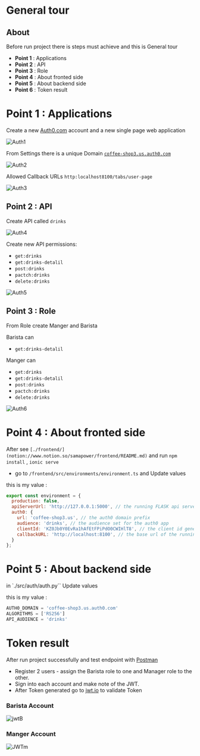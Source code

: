 # General  tour 
## About

Before run project there is steps must achieve and this is General tour 

- **Point 1** : Applications
- **Point 2** : API
- **Point 3** : Role
- **Point 4** : About fronted side
- **Point 5** : About backend side
- **Point 6** : Token result

# P**oint 1** : Applications

Create  a new [Auth0.com](http://auth0.com)  account and a new single page web application 

![Auth1](https://user-images.githubusercontent.com/85417706/130055619-c3c16877-e18f-48c7-af71-a045267e9a4a.png)


From Settings there is a unique Domain [`coffee-shop3.us.auth0.com`](http://coffee-shop3.us.auth0.com/) 

![Auth2](https://user-images.githubusercontent.com/85417706/130055757-265e3596-8b58-4974-962c-98231175eb55.png)

Allowed Callback URLs `http:localhost8100/tabs/user-page`

![Auth3](https://user-images.githubusercontent.com/85417706/130055803-15d3d716-3154-4972-b685-3a8b8875f125.png)


## P**oint 2** : API

Create API called `drinks`

![Auth4](https://user-images.githubusercontent.com/85417706/130055901-afb2c3a8-7198-482a-bbcd-b91239cdc59d.png)

Create new API permissions:

- `get:drinks`
- `get:drinks-detalil`
- `post:drinks`
- `pactch:drinks`
- `delete:drinks`

![Auth5](https://user-images.githubusercontent.com/85417706/130055972-7eb72475-824e-4130-be36-abb8702a9071.png)

## P**oint 3** : Role

From Role create Manger and Barista 

Barista can 

- `get:drinks-detalil`

Manger can  

- `get:drinks`
- `get:drinks-detalil`
- `post:drinks`
- `pactch:drinks`
- `delete:drinks`

![Auth6](https://user-images.githubusercontent.com/85417706/130056023-92816157-64e1-486a-9063-39844e5dbf82.png)

# **Point 4** : About fronted side

After see  `[./frontend/](notion://www.notion.so/samapower/frontend/README.md)`  and run `npm install` , `ionic serve`

- go to   `/frontend/src/environments/environment.ts` and Update values

this is my value :  

```jsx
export const environment = {
  production: false,
  apiServerUrl: 'http://127.0.0.1:5000', // the running FLASK api server url
  auth0: {
    url: 'coffee-shop3.us', // the auth0 domain prefix
    audience: 'drinks', // the audience set for the auth0 app
    clientId: 'KZ0Jb0Y0EvRa1hAfEtFPiPdO0CWIHlT8', // the client id generated for the auth0 app
    callbackURL: 'http://localhost:8100', // the base url of the running ionic application. 
  }
};
```

# Point 5 : About backend side

 in `./src/auth/auth.py`` Update values 

this is my value :

```python
AUTH0_DOMAIN = 'coffee-shop3.us.auth0.com'
ALGORITHMS = ['RS256']
API_AUDIENCE = 'drinks'
```

# Token result

 After run project successfully and test endpoint with [Postman](https://getpostman.com/)

- Register 2 users - assign the Barista role to one and Manager role to the other.
- Sign into each account and make note of the JWT.
- After Token generated  go to [jwt.io](http://jwt.io) to validate Token

### **Barista Account** 

![jwtB](https://user-images.githubusercontent.com/85417706/130056077-0fa7b226-e468-45f4-82cd-56f46f0df964.png)

### **Manger Account** 

![JWTm](https://user-images.githubusercontent.com/85417706/130056138-2eeebb4c-eb21-4580-acf4-06a413e6529d.png)
